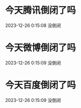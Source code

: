 # 今天腾讯倒闭了吗

2023-12-26 0:15:08 没倒闭

# 今天微博倒闭了吗

2023-12-26 0:15:09 没倒闭

# 今天百度倒闭了吗

2023-12-26 0:15:09 没倒闭

